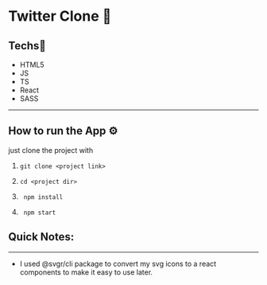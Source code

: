 # Twitter Clone 🐤


## Techs🧩

- HTML5
- JS
- TS
- React
- SASS

---

## How to run the App ⚙

just clone the project with

1. `git clone <project link>`

2. `cd <project dir>`

3. ` npm install`

4. ` npm start`

## Quick Notes:

---

- I used @svgr/cli package to convert my svg icons to a react components to make it easy to use later.
